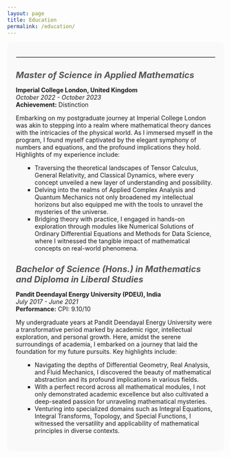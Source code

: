 ```yaml
---
layout: page
title: Education
permalink: /education/
---
```


<div style="background-color: #f9f9f9; padding: 20px; border-radius: 10px; margin-bottom: 20px;">

  <hr style="border: 1px solid #ddd;">

  <div style="margin-bottom: 20px;">
    <h3 style="font-size: 20px; font-style: italic; color: #555; margin-bottom: 10px;">Master of Science in Applied Mathematics</h3>
    <p><strong>Imperial College London, United Kingdom</strong><br>
    <em>October 2022 - October 2023</em><br>
    <strong>Achievement:</strong> Distinction</p>
    <p>Embarking on my postgraduate journey at Imperial College London was akin to stepping into a realm where mathematical theory dances with the intricacies of the physical world. As I immersed myself in the program, I found myself captivated by the elegant symphony of numbers and equations, and the profound implications they hold. Highlights of my experience include:</p>
    <ul style="list-style-type: square; margin-left: 20px;">
      <li>Traversing the theoretical landscapes of Tensor Calculus, General Relativity, and Classical Dynamics, where every concept unveiled a new layer of understanding and possibility.</li>
      <li>Delving into the realms of Applied Complex Analysis and Quantum Mechanics not only broadened my intellectual horizons but also equipped me with the tools to unravel the mysteries of the universe.</li>
      <li>Bridging theory with practice, I engaged in hands-on exploration through modules like Numerical Solutions of Ordinary Differential Equations and Methods for Data Science, where I witnessed the tangible impact of mathematical concepts on real-world phenomena.</li>
    </ul>
  </div>

  <div style="margin-bottom: 20px;">
    <h3 style="font-size: 20px; font-style: italic; color: #555; margin-bottom: 10px;">Bachelor of Science (Hons.) in Mathematics and Diploma in Liberal Studies</h3>
    <p><strong>Pandit Deendayal Energy University (PDEU), India</strong><br>
    <em>July 2017 - June 2021</em><br>
    <strong>Performance:</strong> CPI: 9.10/10</p>
    <p>My undergraduate years at Pandit Deendayal Energy University were a transformative period marked by academic rigor, intellectual exploration, and personal growth. Here, amidst the serene surroundings of academia, I embarked on a journey that laid the foundation for my future pursuits. Key highlights include:</p>
    <ul style="list-style-type: square; margin-left: 20px;">
      <li>Navigating the depths of Differential Geometry, Real Analysis, and Fluid Mechanics, I discovered the beauty of mathematical abstraction and its profound implications in various fields.</li>
      <li>With a perfect record across all mathematical modules, I not only demonstrated academic excellence but also cultivated a deep-seated passion for unraveling mathematical mysteries.</li>
      <li>Venturing into specialized domains such as Integral Equations, Integral Transforms, Topology, and Special Functions, I witnessed the versatility and applicability of mathematical principles in diverse contexts.</li>
    </ul>
  </div>

</div>
